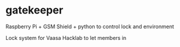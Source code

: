 # gatekeeper
Raspberry Pi + GSM Shield + python to control lock and environment

Lock system for Vaasa Hacklab to let members in
